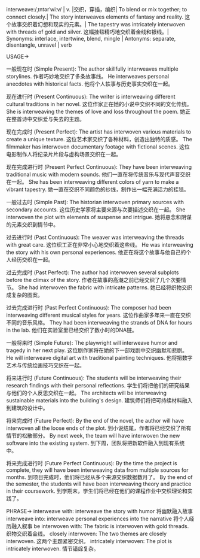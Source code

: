 interweave:/ˌɪntərˈwiːv/ | v. |交织，穿插，编织| To blend or mix together; to connect closely.| The story interweaves elements of fantasy and reality.  这个故事交织着幻想和现实的元素。|  The tapestry was intricately interwoven with threads of gold and silver. 这幅挂毯精巧地交织着金线和银线。| Synonyms: interlace, intertwine, blend, mingle | Antonyms: separate, disentangle, unravel | verb

USAGE->

一般现在时 (Simple Present):
The author skillfully interweaves multiple storylines. 作者巧妙地交织了多条故事线。
He interweaves personal anecdotes with historical facts. 他将个人轶事与历史事实交织在一起。

现在进行时 (Present Continuous):
The writer is interweaving different cultural traditions in her novel.  这位作家正在她的小说中交织不同的文化传统。
She is interweaving the themes of love and loss throughout the poem. 她正在整首诗中交织爱与失去的主题。

现在完成时 (Present Perfect):
The artist has interwoven various materials to create a unique texture.  这位艺术家交织了各种材料，创造出独特的质感。
The filmmaker has interwoven documentary footage with fictional scenes.  这位电影制作人将纪录片片段与虚构场景交织在一起。

现在完成进行时 (Present Perfect Continuous):
They have been interweaving traditional music with modern sounds.  他们一直在将传统音乐与现代声音交织在一起。
She has been interweaving different colors of yarn to make a vibrant tapestry. 她一直在交织不同颜色的纱线，制作出一幅充满活力的挂毯。

一般过去时 (Simple Past):
The historian interwoven primary sources with secondary accounts. 这位历史学家将主要来源与次要描述交织在一起。
She interwoven the plot with elements of suspense and intrigue. 她将悬念和阴谋的元素交织到情节中。

过去进行时 (Past Continuous):
The weaver was interweaving the threads with great care.  这位织工正在非常小心地交织着这些线。
He was interweaving the story with his own personal experiences. 他正在将这个故事与他自己的个人经历交织在一起。

过去完成时 (Past Perfect):
The author had interwoven several subplots before the climax of the story.  作者在故事的高潮之前已经交织了几个次要情节。
She had interwoven the fabric with intricate patterns. 她已经将织物交织成复杂的图案。

过去完成进行时 (Past Perfect Continuous):
The composer had been interweaving different musical styles for years.  这位作曲家多年来一直在交织不同的音乐风格。
They had been interweaving the strands of DNA for hours in the lab.  他们在实验室里已经交织了数小时的DNA链。


一般将来时 (Simple Future):
The playwright will interweave humor and tragedy in her next play.  这位剧作家将在她的下一部戏剧中交织幽默和悲剧。
He will interweave digital art with traditional painting techniques. 他将把数字艺术与传统绘画技巧交织在一起。

将来进行时 (Future Continuous):
The students will be interweaving their research findings with their personal reflections. 学生们将把他们的研究结果与他们的个人反思交织在一起。
The architects will be interweaving sustainable materials into the building's design. 建筑师们将把可持续材料融入到建筑的设计中。

将来完成时 (Future Perfect):
By the end of the novel, the author will have interwoven all the loose ends of the plot. 到小说结尾，作者将已经交织了所有情节的松散部分。
By next week, the team will have interwoven the new software into the existing system. 到下周，团队将把新软件融入到现有系统中。

将来完成进行时 (Future Perfect Continuous):
By the time the project is complete, they will have been interweaving data from multiple sources for months. 到项目完成时，他们将已经从多个来源交织数据数月了。
By the end of the semester, the students will have been interweaving theory and practice in their coursework. 到学期末，学生们将已经在他们的课程作业中交织理论和实践了。



PHRASE->
interweave with:  interweave the story with humor  将幽默融入故事
interweave into: interweave personal experiences into the narrative 将个人经历融入叙事
be interwoven with: The fabric is interwoven with gold threads.  织物交织着金线。
closely interwoven: The two themes are closely interwoven. 这两个主题紧密交织。
intricately interwoven: The plot is intricately interwoven. 情节错综复杂。
